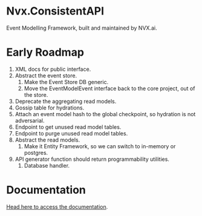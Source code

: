 # Nvx.ConsistentAPI

Event Modelling Framework, built and maintained by NVX.ai.

# Early Roadmap
1. XML docs for public interface.
1. Abstract the event store.
    1. Make the Event Store DB generic.
    1. Move the EventModelEvent interface back to the core project, out of the store.
1. Deprecate the aggregating read models.
1. Gossip table for hydrations.
1. Attach an event model hash to the global checkpoint, so hydration is not adversarial.
1. Endpoint to get unused read model tables.
1. Endpoint to purge unused read model tables.
1. Abstract the read models.
    1. Make it Entity Framework, so we can switch to in-memory or postgres.
1. API generator function should return programmability utilities.
    1. Database handler.

# Documentation
[Head here to access the documentation](./docs/README.md).